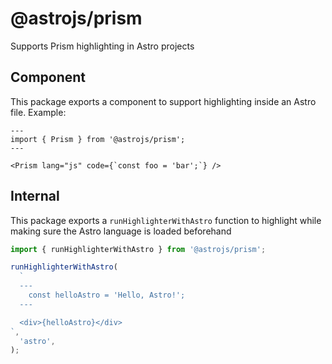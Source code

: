# @astrojs/prism

Supports Prism highlighting in Astro projects

## Component

This package exports a component to support highlighting inside an Astro file. Example:

```astro
---
import { Prism } from '@astrojs/prism';
---

<Prism lang="js" code={`const foo = 'bar';`} />
```

## Internal

This package exports a `runHighlighterWithAstro` function to highlight while making sure the Astro language is loaded beforehand

```typescript
import { runHighlighterWithAstro } from '@astrojs/prism';

runHighlighterWithAstro(
  `
  ---
    const helloAstro = 'Hello, Astro!';
  ---

  <div>{helloAstro}</div>
`,
  'astro',
);
```
